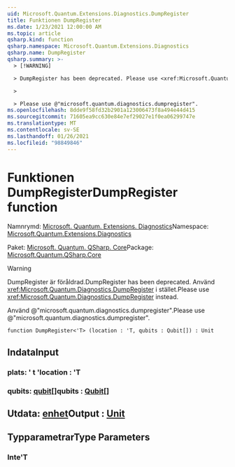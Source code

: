 ```yaml
---
uid: Microsoft.Quantum.Extensions.Diagnostics.DumpRegister
title: Funktionen DumpRegister
ms.date: 1/23/2021 12:00:00 AM
ms.topic: article
qsharp.kind: function
qsharp.namespace: Microsoft.Quantum.Extensions.Diagnostics
qsharp.name: DumpRegister
qsharp.summary: >-
  > [!WARNING]

  > DumpRegister has been deprecated. Please use <xref:Microsoft.Quantum.Diagnostics.DumpRegister> instead.

  >

  > Please use @"microsoft.quantum.diagnostics.dumpregister".
ms.openlocfilehash: 8dde9f58fd32b2901a123006473f8a494e44d415
ms.sourcegitcommit: 71605ea9cc630e84e7ef29027e1f0ea06299747e
ms.translationtype: MT
ms.contentlocale: sv-SE
ms.lasthandoff: 01/26/2021
ms.locfileid: "98849846"
---
```

# <a name="dumpregister-function"></a><span data-ttu-id="670bb-102">Funktionen DumpRegister</span><span class="sxs-lookup"><span data-stu-id="670bb-102">DumpRegister function</span></span>

<span data-ttu-id="670bb-103">Namnrymd: [Microsoft. Quantum. Extensions. Diagnostics](xref:Microsoft.Quantum.Extensions.Diagnostics)</span><span class="sxs-lookup"><span data-stu-id="670bb-103">Namespace: [Microsoft.Quantum.Extensions.Diagnostics](xref:Microsoft.Quantum.Extensions.Diagnostics)</span></span>

<span data-ttu-id="670bb-104">Paket: [Microsoft. Quantum. QSharp. Core](https://nuget.org/packages/Microsoft.Quantum.QSharp.Core)</span><span class="sxs-lookup"><span data-stu-id="670bb-104">Package: [Microsoft.Quantum.QSharp.Core](https://nuget.org/packages/Microsoft.Quantum.QSharp.Core)</span></span>


> [!WARNING]
> <span data-ttu-id="670bb-105">DumpRegister är föråldrad.</span><span class="sxs-lookup"><span data-stu-id="670bb-105">DumpRegister has been deprecated.</span></span> <span data-ttu-id="670bb-106">Använd <xref:Microsoft.Quantum.Diagnostics.DumpRegister> i stället.</span><span class="sxs-lookup"><span data-stu-id="670bb-106">Please use <xref:Microsoft.Quantum.Diagnostics.DumpRegister> instead.</span></span>
>
> <span data-ttu-id="670bb-107">Använd @"microsoft.quantum.diagnostics.dumpregister".</span><span class="sxs-lookup"><span data-stu-id="670bb-107">Please use @"microsoft.quantum.diagnostics.dumpregister".</span></span>



```qsharp
function DumpRegister<'T> (location : 'T, qubits : Qubit[]) : Unit
```


## <a name="input"></a><span data-ttu-id="670bb-108">Indata</span><span class="sxs-lookup"><span data-stu-id="670bb-108">Input</span></span>

### <a name="location--t"></a><span data-ttu-id="670bb-109">plats: ' t '</span><span class="sxs-lookup"><span data-stu-id="670bb-109">location : 'T</span></span>




### <a name="qubits--qubit"></a><span data-ttu-id="670bb-110">qubits: [qubit](xref:microsoft.quantum.lang-ref.qubit)[]</span><span class="sxs-lookup"><span data-stu-id="670bb-110">qubits : [Qubit](xref:microsoft.quantum.lang-ref.qubit)[]</span></span>





## <a name="output--unit"></a><span data-ttu-id="670bb-111">Utdata: [enhet](xref:microsoft.quantum.lang-ref.unit)</span><span class="sxs-lookup"><span data-stu-id="670bb-111">Output : [Unit](xref:microsoft.quantum.lang-ref.unit)</span></span>



## <a name="type-parameters"></a><span data-ttu-id="670bb-112">Typparametrar</span><span class="sxs-lookup"><span data-stu-id="670bb-112">Type Parameters</span></span>

### <a name="t"></a><span data-ttu-id="670bb-113">Inte</span><span class="sxs-lookup"><span data-stu-id="670bb-113">'T</span></span>

